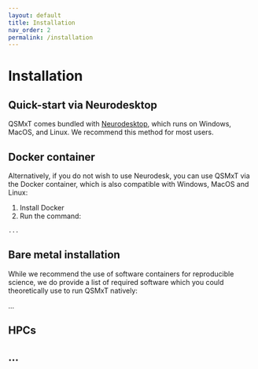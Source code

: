 ```yaml
---
layout: default
title: Installation
nav_order: 2
permalink: /installation
---
```


<head>
  <link rel="stylesheet" href="https://maxcdn.bootstrapcdn.com/bootstrap/3.4.1/css/bootstrap.min.css">
  <script src="https://ajax.googleapis.com/ajax/libs/jquery/3.6.0/jquery.min.js"></script>
  <script src="https://maxcdn.bootstrapcdn.com/bootstrap/3.4.1/js/bootstrap.min.js"></script>
</head>

# Installation

## Quick-start via Neurodesktop

QSMxT comes bundled with <a href="https://neurodesk.org/" target="_blank" data-placement="top" data-toggle="popover" data-trigger="hover focus" data-content="An interactive analysis environment for Neuroimaging. Click to navigate.">Neurodesktop</a>, which runs on Windows, MacOS, and Linux. We recommend this method for most users. 

## Docker container

Alternatively, if you do not wish to use Neurodesk, you can use QSMxT via the Docker container, which is also compatible with Windows, MacOS and Linux:

 1. Install Docker
 2. Run the command:
 ```bash
 ...
 ```

## Bare metal installation

While we recommend the use of software containers for reproducible science, we do provide a list of required software which you could theoretically use to run QSMxT natively:

...

## HPCs

## ...

<script>
$(document).ready(function(){
    $('[data-toggle="popover"]').popover();   
});
$("[data-toggle=popover]")
.popover({html:true})
</script>

